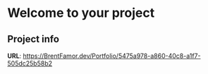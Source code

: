 # Welcome to your project

## Project info

**URL**: https://BrentFamor.dev/Portfolio/5475a978-a860-40c8-a1f7-505dc25b58b2


